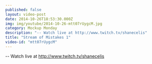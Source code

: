 ```yaml
---
published: false
layout: video-post
date: 2014-10-26T18:53:30.000Z
img: img/youtube/2014-10-26-mtt07rUygcM.jpg
category: Mockup Monday
description: "-- Watch live at http://www.twitch.tv/shanecelis"
title: "Stream of Mistakes 1"
video-id: "mtt07rUygcM"
---
```

-- Watch live at http://www.twitch.tv/shanecelis
